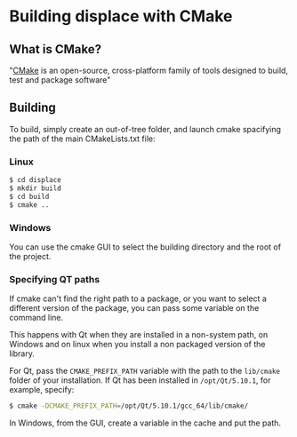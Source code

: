 # Building displace with CMake

## What is CMake?

"[CMake](https://cmake.org) is an open-source, cross-platform family of tools designed to build, test and package software"

## Building

To build, simply create an out-of-tree folder, and launch cmake spacifying the path of the main CMakeLists.txt file:

### Linux

```bash
$ cd displace
$ mkdir build
$ cd build
$ cmake ..
```

### Windows

You can use the cmake GUI to select the building directory and the root of the project.

### Specifying QT paths

If cmake can't find the right path to a package, or you want to select a different version of the package, you can 
pass some variable on the command line.

This happens with Qt when they are installed in a non-system path, on Windows and on linux when you install a non 
packaged version of the library.

For Qt, pass the `CMAKE_PREFIX_PATH` variable with the path to the `lib/cmake` folder of your installation.
If Qt has been installed in `/opt/Qt/5.10.1`, for example, specify:

```bash
$ cmake -DCMAKE_PREFIX_PATH=/opt/Qt/5.10.1/gcc_64/lib/cmake/
```

In Windows, from the GUI, create a variable in the cache and put the path.

